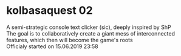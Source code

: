 # kolbasaquest 02
A semi-strategic console text clicker (sic), deeply inspired by ShP <br>
The goal is to collaboratively create a giant mess of interconnected features, which then will become the game's roots <br>
Officialy started on 15.06.2019 23:58 <br>
